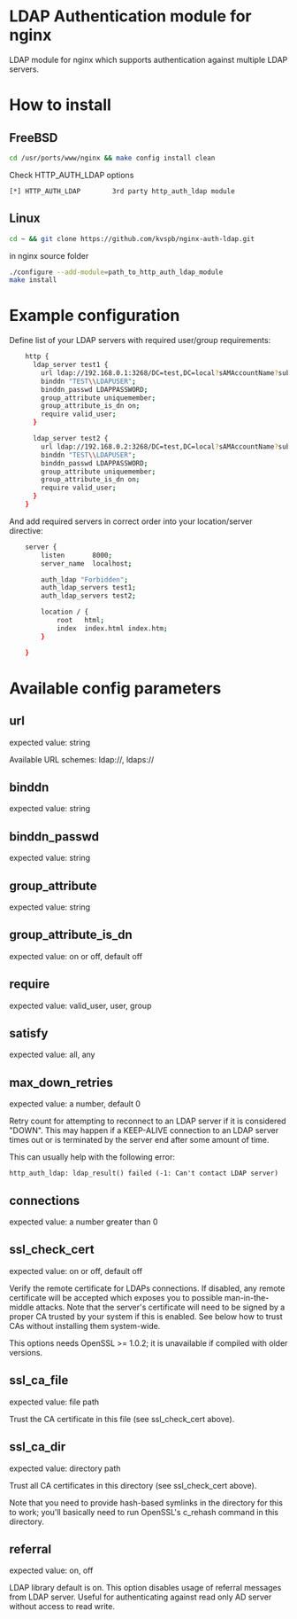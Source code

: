 # LDAP Authentication module for nginx
LDAP module for nginx which supports authentication against multiple LDAP servers.

# How to install

## FreeBSD

```bash
cd /usr/ports/www/nginx && make config install clean
```

Check HTTP_AUTH_LDAP options


```
[*] HTTP_AUTH_LDAP        3rd party http_auth_ldap module
```

## Linux

```bash
cd ~ && git clone https://github.com/kvspb/nginx-auth-ldap.git   
```

in nginx source folder

```bash
./configure --add-module=path_to_http_auth_ldap_module
make install
```

# Example configuration
Define list of your LDAP servers with required user/group requirements:

```bash
    http {
      ldap_server test1 {
        url ldap://192.168.0.1:3268/DC=test,DC=local?sAMAccountName?sub?(objectClass=person);
        binddn "TEST\\LDAPUSER";
        binddn_passwd LDAPPASSWORD;
        group_attribute uniquemember;
        group_attribute_is_dn on;
        require valid_user;
      }

      ldap_server test2 {
        url ldap://192.168.0.2:3268/DC=test,DC=local?sAMAccountName?sub?(objectClass=person);
        binddn "TEST\\LDAPUSER";
        binddn_passwd LDAPPASSWORD;
        group_attribute uniquemember;
        group_attribute_is_dn on;
        require valid_user;
      }
    }
```

And add required servers in correct order into your location/server directive:
```bash
    server {
        listen       8000;
        server_name  localhost;

        auth_ldap "Forbidden";
        auth_ldap_servers test1;
		auth_ldap_servers test2;

        location / {
            root   html;
            index  index.html index.htm;
        }

    }
```

# Available config parameters

## url
expected value: string

Available URL schemes: ldap://, ldaps://

## binddn
expected value: string

## binddn_passwd
expected value: string

## group_attribute
expected value: string

## group_attribute_is_dn
expected value: on or off, default off

## require
expected value: valid_user, user, group

## satisfy
expected value: all, any

## max_down_retries
expected value: a number, default 0

Retry count for attempting to reconnect to an LDAP server if it is considered
"DOWN".  This may happen if a KEEP-ALIVE connection to an LDAP server times 
out or is terminated by the server end after some amount of time.  

This can usually help with the following error:

```
http_auth_ldap: ldap_result() failed (-1: Can't contact LDAP server)
```

## connections
expected value: a number greater than 0

## ssl_check_cert
expected value: on or off, default off

Verify the remote certificate for LDAPs connections. If disabled, any remote certificate will be
accepted which exposes you to possible man-in-the-middle attacks. Note that the server's
certificate will need to be signed by a proper CA trusted by your system if this is enabled.
See below how to trust CAs without installing them system-wide.

This options needs OpenSSL >= 1.0.2; it is unavailable if compiled with older versions.

## ssl_ca_file
expected value: file path

Trust the CA certificate in this file (see ssl_check_cert above).

## ssl_ca_dir
expected value: directory path

Trust all CA certificates in this directory (see ssl_check_cert above).

Note that you need to provide hash-based symlinks in the directory for this to work;
you'll basically need to run OpenSSL's c_rehash command in this directory.

## referral
expected value: on, off

LDAP library default is on. This option disables usage of referral messages from
LDAP server. Useful for authenticating against read only AD server without access
to read write.

